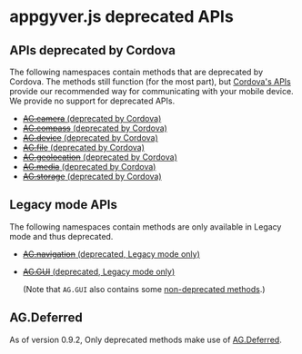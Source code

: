 # appgyver.js deprecated APIs

## APIs deprecated by Cordova

The following namespaces contain methods that are deprecated by Cordova. The methods still function (for the most part), but [Cordova's APIs](http://docs.phonegap.com) provide our recommended way for communicating with your mobile device. We provide no support for deprecated APIs.

* [~~AG.camera~~ (deprecated by Cordova)](topics/camera/camera.md)
* [~~AG.compass~~ (deprecated by Cordova) ](topics/compass/compass.md)
* [~~AG.device~~ (deprecated by Cordova)](topics/device/device.md)
* [~~AG.file~~ (deprecated by Cordova)](topics/file/file.md)
* [~~AG.geolocation~~ (deprecated by Cordova)](topics/geolocation/geolocation.md)
* [~~AG.media~~ (deprecated by Cordova)](topics/media/media.md)
* [~~AG.storage~~ (deprecated by Cordova)](topics/storage/storage.md)

## Legacy mode APIs

The following namespaces contain methods are only available in Legacy mode and thus deprecated.

* [~~AG.navigation~~ (deprecated, Legacy mode only)](topics/navigation/navigation.md)
* [~~AG.GUI~~ (deprecated, Legacy mode only)](topics/device/device.md)

  (Note that `AG.GUI` also contains some [non-deprecated methods](../topics/GUI/GUI.md).)
  
## AG.Deferred

As of version 0.9.2, Only deprecated methods make use of [AG.Deferred](Deferred/Deferred.md).